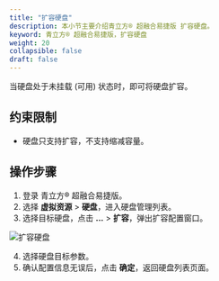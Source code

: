 ```yaml
---
title: "扩容硬盘"
description: 本小节主要介绍青立方® 超融合易捷版 扩容硬盘。 
keyword: 青立方® 超融合易捷版，扩容硬盘
weight: 20
collapsible: false
draft: false
---
```



当硬盘处于未挂载 (可用) 状态时，即可将硬盘扩容。

## 约束限制

- 硬盘只支持扩容，不支持缩减容量。

## 操作步骤

1. 登录 青立方® 超融合易捷版。
2. 选择 **虚拟资源** > **硬盘**，进入硬盘管理列表。
3. 选择目标硬盘，点击 **...** > **扩容**，弹出扩容配置窗口。

  ![扩容硬盘](../../../_images/expand_volume.png)

4. 选择硬盘目标参数。
5. 确认配置信息无误后，点击 **确定**，返回硬盘列表页面。
